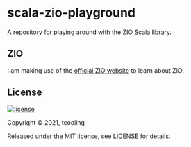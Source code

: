 # scala-zio-playground

A repository for playing around with the ZIO Scala library.

## ZIO

I am making use of the [official ZIO website](https://zio.dev/docs/overview/overview_index) to learn about ZIO.

## License

[![license](https://img.shields.io/github/license/mashape/apistatus.svg)](./LICENSE)

Copyright ©‎ 2021, tcooling

Released under the MIT license, see [LICENSE](./LICENSE) for details.
